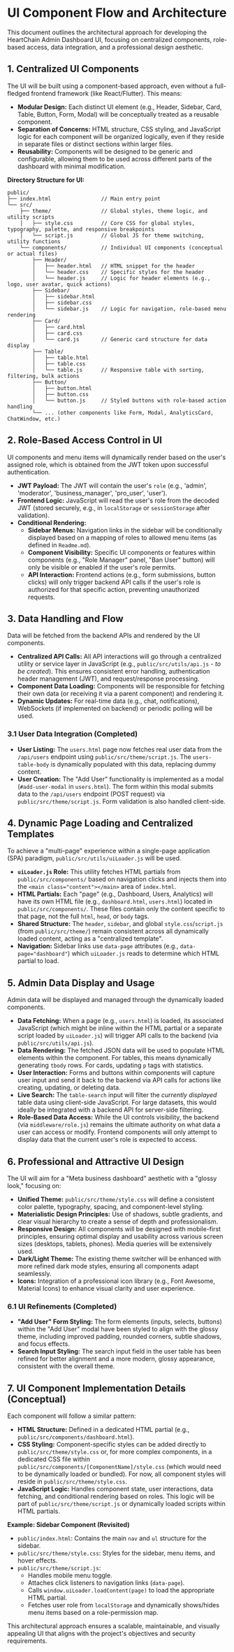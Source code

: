 # UI Component Flow and Architecture

This document outlines the architectural approach for developing the HeartChain Admin Dashboard UI, focusing on centralized components, role-based access, data integration, and a professional design aesthetic.

## 1. Centralized UI Components

The UI will be built using a component-based approach, even without a full-fledged frontend framework (like React/Flutter). This means:

*   **Modular Design:** Each distinct UI element (e.g., Header, Sidebar, Card, Table, Button, Form, Modal) will be conceptually treated as a reusable component.
*   **Separation of Concerns:** HTML structure, CSS styling, and JavaScript logic for each component will be organized logically, even if they reside in separate files or distinct sections within larger files.
*   **Reusability:** Components will be designed to be generic and configurable, allowing them to be used across different parts of the dashboard with minimal modification.

**Directory Structure for UI:**

```
public/
├── index.html                // Main entry point
└── src/
    ├── theme/                // Global styles, theme logic, and utility scripts
    │   ├── style.css         // Core CSS for global styles, typography, palette, and responsive breakpoints
    │   └── script.js         // Global JS for theme switching, utility functions
    └── components/           // Individual UI components (conceptual or actual files)
        ├── Header/
        │   ├── header.html   // HTML snippet for the header
        │   └── header.css    // Specific styles for the header
        │   └── header.js     // Logic for header elements (e.g., logo, user avatar, quick actions)
        ├── Sidebar/
        │   ├── sidebar.html
        │   ├── sidebar.css
        │   └── sidebar.js    // Logic for navigation, role-based menu rendering
        ├── Card/
        │   ├── card.html
        │   ├── card.css
        │   └── card.js       // Generic card structure for data display
        ├── Table/
        │   ├── table.html
        │   ├── table.css
        │   └── table.js      // Responsive table with sorting, filtering, bulk actions
        ├── Button/
        │   ├── button.html
        │   ├── button.css
        │   └── button.js     // Styled buttons with role-based action handling
        └── ... (other components like Form, Modal, AnalyticsCard, ChatWindow, etc.)
```

## 2. Role-Based Access Control in UI

UI components and menu items will dynamically render based on the user's assigned role, which is obtained from the JWT token upon successful authentication.

*   **JWT Payload:** The JWT will contain the user's `role` (e.g., 'admin', 'moderator', 'business_manager', 'pro_user', 'user').
*   **Frontend Logic:** JavaScript will read the user's role from the decoded JWT (stored securely, e.g., in `localStorage` or `sessionStorage` after validation).
*   **Conditional Rendering:**
    *   **Sidebar Menus:** Navigation links in the sidebar will be conditionally displayed based on a mapping of roles to allowed menu items (as defined in `Readme.md`).
    *   **Component Visibility:** Specific UI components or features within components (e.g., "Role Manager" panel, "Ban User" button) will only be visible or enabled if the user's role permits.
    *   **API Interaction:** Frontend actions (e.g., form submissions, button clicks) will only trigger backend API calls if the user's role is authorized for that specific action, preventing unauthorized requests.

## 3. Data Handling and Flow

Data will be fetched from the backend APIs and rendered by the UI components.

*   **Centralized API Calls:** All API interactions will go through a centralized utility or service layer in JavaScript (e.g., `public/src/utils/api.js` - *to be created*). This ensures consistent error handling, authentication header management (JWT), and request/response processing.
*   **Component Data Loading:** Components will be responsible for fetching their own data (or receiving it via a parent component) and rendering it.
*   **Dynamic Updates:** For real-time data (e.g., chat, notifications), WebSockets (if implemented on backend) or periodic polling will be used.

### 3.1 User Data Integration (Completed)

*   **User Listing:** The `users.html` page now fetches real user data from the `/api/users` endpoint using `public/src/theme/script.js`. The `users-table-body` is dynamically populated with this data, replacing dummy content.
*   **User Creation:** The "Add User" functionality is implemented as a modal (`#add-user-modal` in `users.html`). The form within this modal submits data to the `/api/users` endpoint (POST request) via `public/src/theme/script.js`. Form validation is also handled client-side.

## 4. Dynamic Page Loading and Centralized Templates

To achieve a "multi-page" experience within a single-page application (SPA) paradigm, `public/src/utils/uiLoader.js` will be used.

*   **`uiLoader.js` Role:** This utility fetches HTML partials from `public/src/components/` based on navigation clicks and injects them into the `<main class="content"></main>` area of `index.html`.
*   **HTML Partials:** Each "page" (e.g., Dashboard, Users, Analytics) will have its own HTML file (e.g., `dashboard.html`, `users.html`) located in `public/src/components/`. These files contain only the content specific to that page, not the full `html`, `head`, or `body` tags.
*   **Shared Structure:** The `header`, `sidebar`, and global `style.css`/`script.js` (from `public/src/theme/`) remain consistent across all dynamically loaded content, acting as a "centralized template".
*   **Navigation:** Sidebar links use `data-page` attributes (e.g., `data-page="dashboard"`) which `uiLoader.js` reads to determine which HTML partial to load.

## 5. Admin Data Display and Usage

Admin data will be displayed and managed through the dynamically loaded components.

*   **Data Fetching:** When a page (e.g., `users.html`) is loaded, its associated JavaScript (which might be inline within the HTML partial or a separate script loaded by `uiLoader.js`) will trigger API calls to the backend (via `public/src/utils/api.js`).
*   **Data Rendering:** The fetched JSON data will be used to populate HTML elements within the component. For tables, this means dynamically generating `tbody` rows. For cards, updating `p` tags with statistics.
*   **User Interaction:** Forms and buttons within components will capture user input and send it back to the backend via API calls for actions like creating, updating, or deleting data.
*   **Live Search:** The `table-search` input will filter the *currently displayed* table data using client-side JavaScript. For large datasets, this would ideally be integrated with a backend API for server-side filtering.
*   **Role-Based Data Access:** While the UI controls visibility, the backend (via `middleware/role.js`) remains the ultimate authority on what data a user can access or modify. Frontend components will only attempt to display data that the current user's role is expected to access.

## 6. Professional and Attractive UI Design

The UI will aim for a "Meta business dashboard" aesthetic with a "glossy look," focusing on:

*   **Unified Theme:** `public/src/theme/style.css` will define a consistent color palette, typography, spacing, and component-level styling.
*   **Materialistic Design Principles:** Use of shadows, subtle gradients, and clear visual hierarchy to create a sense of depth and professionalism.
*   **Responsive Design:** All components will be designed with mobile-first principles, ensuring optimal display and usability across various screen sizes (desktops, tablets, phones). Media queries will be extensively used.
*   **Dark/Light Theme:** The existing theme switcher will be enhanced with more refined dark mode styles, ensuring all components adapt seamlessly.
*   **Icons:** Integration of a professional icon library (e.g., Font Awesome, Material Icons) to enhance visual clarity and user experience.

### 6.1 UI Refinements (Completed)

*   **"Add User" Form Styling:** The form elements (inputs, selects, buttons) within the "Add User" modal have been styled to align with the glossy theme, including improved padding, rounded corners, subtle shadows, and focus effects.
*   **Search Input Styling:** The search input field in the user table has been refined for better alignment and a more modern, glossy appearance, consistent with the overall theme.

## 7. UI Component Implementation Details (Conceptual)

Each component will follow a similar pattern:

*   **HTML Structure:** Defined in a dedicated HTML partial (e.g., `public/src/components/dashboard.html`).
*   **CSS Styling:** Component-specific styles can be added directly to `public/src/theme/style.css` or, for more complex components, in a dedicated CSS file within `public/src/components/[ComponentName]/style.css` (which would need to be dynamically loaded or bundled). For now, all component styles will reside in `public/src/theme/style.css`.
*   **JavaScript Logic:** Handles component state, user interactions, data fetching, and conditional rendering based on roles. This logic will be part of `public/src/theme/script.js` or dynamically loaded scripts within HTML partials.

**Example: Sidebar Component (Revisited)**

*   `public/index.html`: Contains the main `nav` and `ul` structure for the sidebar.
*   `public/src/theme/style.css`: Styles for the sidebar, menu items, and hover effects.
*   `public/src/theme/script.js`:
    *   Handles mobile menu toggle.
    *   Attaches click listeners to navigation links (`data-page`).
    *   Calls `window.uiLoader.loadContent(page)` to load the appropriate HTML partial.
    *   Fetches user role from `localStorage` and dynamically shows/hides menu items based on a role-permission map.

This architectural approach ensures a scalable, maintainable, and visually appealing UI that aligns with the project's objectives and security requirements.
